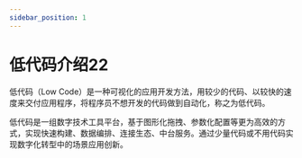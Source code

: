 ```yaml
---
sidebar_position: 1
---
```


# 低代码介绍22


低代码（Low Code）是一种可视化的应用开发方法，用较少的代码、以较快的速度来交付应用程序，将程序员不想开发的代码做到自动化，称之为低代码。

低代码是一组数字技术工具平台，基于图形化拖拽、参数化配置等更为高效的方式，实现快速构建、数据编排、连接生态、中台服务。通过少量代码或不用代码实现数字化转型中的场景应用创新。